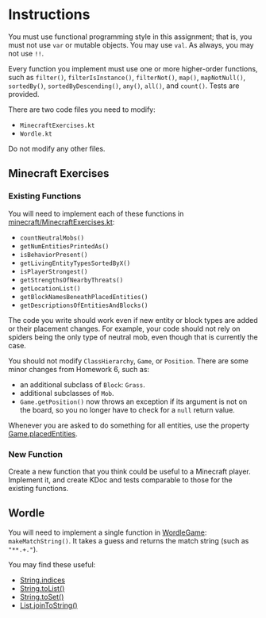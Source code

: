 # Instructions

You must use functional programming style in this assignment; that is, you must
not use `var` or mutable objects. You may use `val`. As always, you may not use
`!!`.

Every function you implement must use one or more higher-order functions,
such as `filter()`, `filterIsInstance()`, `filterNot()`, `map()`,
`mapNotNull()`, `sortedBy()`, `sortedByDescending()`, `any()`, `all()`, and
`count()`. Tests are provided.

There are two code files you need to modify:

* `MinecraftExercises.kt`
* `Wordle.kt`

Do not modify any other files.

## Minecraft Exercises

### Existing Functions

You will need to implement each of these functions in
[minecraft/MinecraftExercises.kt](minecraft/MinecraftExercises.kt):

* `countNeutralMobs()`
* `getNumEntitiesPrintedAs()`
* `isBehaviorPresent()`
* `getLivingEntityTypesSortedByX()`
* `isPlayerStrongest()`
* `getStrengthsOfNearbyThreats()`
* `getLocationList()`
* `getBlockNamesBeneathPlacedEntities()`
* `getDescriptionsOfEntitiesAndBlocks()`

The code you write should work even if new entity or block types are added
or their placement changes. For example, your code should not rely on spiders
being the only type of neutral mob, even though that is currently the case.

You should not modify `ClassHierarchy`, `Game`, or `Position`. There are some
minor changes from Homework 6, such as:

* an additional subclass of `Block`: `Grass`.
* additional subclasses of `Mob`.
* `Game.getPosition()` now throws an exception if its argument is not on the
  board, so you no longer have to check for a `null` return value.

Whenever you are asked to do something for all entities, use the property
[Game.placedEntities](minecraft/Game.kt).

### New Function

Create a new function that you think could be useful to a Minecraft player.
Implement it, and create KDoc and tests comparable to those for the existing
functions.

## Wordle

You will need to implement a single function in [WordleGame](wordle/Wordle.kt):
`makeMatchString()`. It takes a guess and returns the match string (such as
`"**.+."`).

You may find these useful:

* [String.indices](https://kotlinandroid.org/kotlin/string/kotlin-string-indices/)
* [String.toList()](https://kotlinlang.org/api/latest/jvm/stdlib/kotlin.text/to-list.html)
* [String.toSet()](https://kotlinlang.org/api/latest/jvm/stdlib/kotlin.text/to-set.html)
* [List<Char>.joinToString()](https://www.baeldung.com/kotlin/convert-list-to-string#converting-list-to-a-string-using-jointostring)
